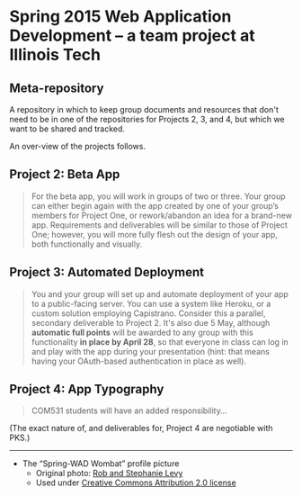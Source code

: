 # Spring 2015 Web Application Development &ndash; a team project at Illinois Tech

## Meta-repository

A repository in which to keep group documents and resources that don't need to be in one of the repositories for Projects 2, 3, and 4, but which we want to be shared and tracked.

An over-view of the projects follows.

## Project 2: Beta App

>For the beta app, you will work in groups of two or three. Your group can either begin again with the app created by one of your group’s members for Project One, or rework/abandon an idea for a brand-new app. Requirements and deliverables will be similar to those of Project One; however, you will more fully flesh out the design of your app, both functionally and visually.


## Project 3: Automated Deployment

>You and your group will set up and automate deployment of your app to a public-facing server. You can use a system like Heroku, or a custom solution employing Capistrano. Consider this a parallel, secondary deliverable to Project 2. It's also due 5 May, although **automatic full points** will be awarded to any group with this functionality **in place by April 28**, so that everyone in class can log in and play with the app during your presentation (hint: that means having your OAuth-based authentication in place as well). 


## Project 4: App Typography

>COM531 students will have an added responsibility…

(The exact nature of, and deliverables for, Project 4 are negotiable with PKS.)

----

* The “Spring-WAD Wombat” profile picture
  * Original photo: [Rob and Stephanie Levy](https://www.flickr.com/photos/robandstephanielevy/)
  * Used under [Creative Commons Attribution 2.0 license](https://creativecommons.org/licenses/by/2.0/legalcode)
